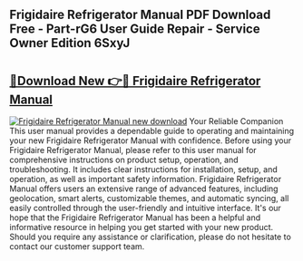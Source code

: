 ## Frigidaire Refrigerator Manual PDF Download Free - Part-rG6 User Guide Repair - Service Owner Edition 6SxyJ

# <h2><a href="http://bc43860.oget.top/?id=Frigidaire+Refrigerator+Manual">🔗Download New 👉🔴 Frigidaire Refrigerator Manual</a></h2>

[![Frigidaire Refrigerator Manual new download](https://i.imgur.com/5g1atiW.png)](http://bc43860.oget.top/?id=Frigidaire+Refrigerator+Manual)
Your Reliable Companion This user manual provides a dependable guide to operating and maintaining your new Frigidaire Refrigerator Manual with confidence. Before using your Frigidaire Refrigerator Manual, please refer to this user manual for comprehensive instructions on product setup, operation, and troubleshooting. It includes clear instructions for installation, setup, and operation, as well as important safety information. Frigidaire Refrigerator Manual offers users an extensive range of advanced features, including geolocation, smart alerts, customizable themes, and automatic syncing, all easily controlled through the user-friendly and intuitive interface. It's our hope that the Frigidaire Refrigerator Manual has been a helpful and informative resource in helping you get started with your new product. Should you require any assistance or clarification, please do not hesitate to contact our customer support team.

